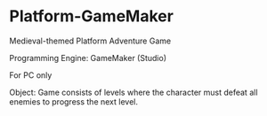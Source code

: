 # Platform-GameMaker
Medieval-themed Platform Adventure Game

Programming Engine: GameMaker (Studio)

For PC only

Object:
Game consists of levels where the character must 
defeat all enemies to progress the next level.

